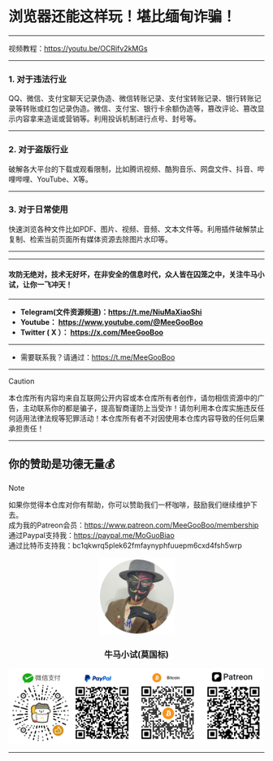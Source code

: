 # 浏览器还能这样玩！堪比缅甸诈骗！



****

视频教程：https://youtu.be/OCRifv2kMGs

****

### 1. 对于违法行业

QQ、微信、支付宝聊天记录伪造、微信转账记录、支付宝转账记录、银行转账记录等转账或红包记录伪造。微信、支付宝、银行卡余额伪造等，篡改评论、篡改显示内容拿来造谣或营销等。利用投诉机制进行点号、封号等。

****

### 2.  对于盗版行业

破解各大平台的下载或观看限制，比如腾讯视频、酷狗音乐、网盘文件、抖音、哔哩哔哩、YouTube、X等。

****

### 3. 对于日常使用

快速浏览各种文件比如PDF、图片、视频、音频、文本文件等。利用插件破解禁止复制、检索当前页面所有媒体资源去除图片水印等。

****

















****

#### 攻防无绝对，技术无好坏，在非安全的信息时代，众人皆在囚笼之中，关注牛马小试，让你一飞冲天！

****

- **Telegram(文件资源频道)：https://t.me/NiuMaXiaoShi**
- **Youtube：  https://www.youtube.com/@MeeGooBoo**
- **Twitter ( X ）：  https://x.com/MeeGooBoo**

****
- 需要联系我？请通过：https://t.me/MeeGooBoo
****

> [!CAUTION]
>
> 本仓库所有内容均来自互联网公开内容或本仓库所有者创作，请勿相信资源中的广告，主动联系你的都是骗子，提高智商谨防上当受诈！请勿利用本仓库实施违反任何适用法律法规等犯罪活动！本仓库所有者不对因使用本仓库内容导致的任何后果承担责任！

****

## 你的赞助是功德无量💰

> [!NOTE]
>
> 如果你觉得本仓库对你有帮助，你可以赞助我们一杯咖啡，鼓励我们继续维护下去。<br>
> 成为我的Patreon会员：https://www.patreon.com/MeeGooBoo/membership<br>
> 通过Paypal支持我：https://paypal.me/MoGuoBiao<br>
> 通过比特币支持我：bc1qkwrq5plek62fmfaynyphfuuepm6cxd4fsh5wrp



<p align="center" >
    <img src="https://raw.githubusercontent.com/MeeGooBoo/2025/refs/heads/main/static/imgs/logo.png" width="150">
    <h3 align="center">牛马小试(莫国标)</h3>
    <p align="center">
        <img src="https://raw.githubusercontent.com/MeeGooBoo/2025/refs/heads/main/static/imgs/pays.png">
    </p>
</p>

****
